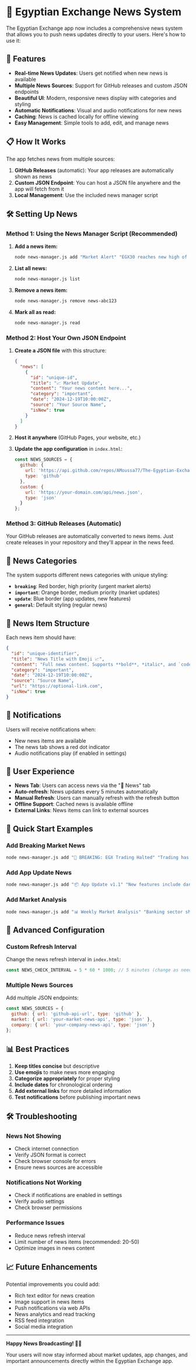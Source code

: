 # 📰 Egyptian Exchange News System

The Egyptian Exchange app now includes a comprehensive news system that allows you to push news updates directly to your users. Here's how to use it:

## 🚀 Features

- **Real-time News Updates**: Users get notified when new news is available
- **Multiple News Sources**: Support for GitHub releases and custom JSON endpoints
- **Beautiful UI**: Modern, responsive news display with categories and styling
- **Automatic Notifications**: Visual and audio notifications for new news
- **Caching**: News is cached locally for offline viewing
- **Easy Management**: Simple tools to add, edit, and manage news

## 📋 How It Works

The app fetches news from multiple sources:

1. **GitHub Releases** (automatic): Your app releases are automatically shown as news
2. **Custom JSON Endpoint**: You can host a JSON file anywhere and the app will fetch from it
3. **Local Management**: Use the included news manager script

## 🛠️ Setting Up News

### Method 1: Using the News Manager Script (Recommended)

1. **Add a news item:**
   ```bash
   node news-manager.js add "Market Alert" "EGX30 reaches new high of 18,500 points" "important"
   ```

2. **List all news:**
   ```bash
   node news-manager.js list
   ```

3. **Remove a news item:**
   ```bash
   node news-manager.js remove news-abc123
   ```

4. **Mark all as read:**
   ```bash
   node news-manager.js read
   ```

### Method 2: Host Your Own JSON Endpoint

1. **Create a JSON file** with this structure:
   ```json
   {
     "news": [
       {
         "id": "unique-id",
         "title": "📈 Market Update",
         "content": "Your news content here...",
         "category": "important",
         "date": "2024-12-19T10:00:00Z",
         "source": "Your Source Name",
         "isNew": true
       }
     ]
   }
   ```

2. **Host it anywhere** (GitHub Pages, your website, etc.)

3. **Update the app configuration** in `index.html`:
   ```javascript
   const NEWS_SOURCES = {
     github: {
       url: 'https://api.github.com/repos/AMoussa77/The-Egyptian-Exchange/releases',
       type: 'github'
     },
     custom: {
       url: 'https://your-domain.com/api/news.json',
       type: 'json'
     }
   };
   ```

### Method 3: GitHub Releases (Automatic)

Your GitHub releases are automatically converted to news items. Just create releases in your repository and they'll appear in the news feed.

## 📝 News Categories

The system supports different news categories with unique styling:

- **`breaking`**: Red border, high priority (urgent market alerts)
- **`important`**: Orange border, medium priority (market updates)
- **`update`**: Blue border (app updates, new features)
- **`general`**: Default styling (regular news)

## 🎨 News Item Structure

Each news item should have:

```json
{
  "id": "unique-identifier",
  "title": "News Title with Emoji 📈",
  "content": "Full news content. Supports **bold**, *italic*, and `code` formatting.",
  "category": "important",
  "date": "2024-12-19T10:00:00Z",
  "source": "Source Name",
  "url": "https://optional-link.com",
  "isNew": true
}
```

## 🔔 Notifications

Users will receive notifications when:
- New news items are available
- The news tab shows a red dot indicator
- Audio notifications play (if enabled in settings)

## 📱 User Experience

- **News Tab**: Users can access news via the "📰 News" tab
- **Auto-refresh**: News updates every 5 minutes automatically
- **Manual Refresh**: Users can manually refresh with the refresh button
- **Offline Support**: Cached news is available offline
- **External Links**: News items can link to external sources

## 🚀 Quick Start Examples

### Add Breaking Market News
```bash
node news-manager.js add "🚨 BREAKING: EGX Trading Halted" "Trading has been temporarily suspended due to technical issues. Expected to resume at 2:00 PM." "breaking"
```

### Add App Update News
```bash
node news-manager.js add "📦 App Update v1.1" "New features include dark mode, improved performance, and bug fixes. Download from GitHub releases." "update"
```

### Add Market Analysis
```bash
node news-manager.js add "📊 Weekly Market Analysis" "Banking sector shows strong performance with 3.2% gains this week. Real estate and telecom also performing well." "general"
```

## 🔧 Advanced Configuration

### Custom Refresh Interval
Change the news refresh interval in `index.html`:
```javascript
const NEWS_CHECK_INTERVAL = 5 * 60 * 1000; // 5 minutes (change as needed)
```

### Multiple News Sources
Add multiple JSON endpoints:
```javascript
const NEWS_SOURCES = {
  github: { url: 'github-api-url', type: 'github' },
  market: { url: 'your-market-news-api', type: 'json' },
  company: { url: 'your-company-news-api', type: 'json' }
};
```

## 📊 Best Practices

1. **Keep titles concise** but descriptive
2. **Use emojis** to make news more engaging
3. **Categorize appropriately** for proper styling
4. **Include dates** for chronological ordering
5. **Add external links** for more detailed information
6. **Test notifications** before publishing important news

## 🛠️ Troubleshooting

### News Not Showing
- Check internet connection
- Verify JSON format is correct
- Check browser console for errors
- Ensure news sources are accessible

### Notifications Not Working
- Check if notifications are enabled in settings
- Verify audio settings
- Check browser permissions

### Performance Issues
- Reduce news refresh interval
- Limit number of news items (recommended: 20-50)
- Optimize images in news content

## 📈 Future Enhancements

Potential improvements you could add:
- Rich text editor for news creation
- Image support in news items
- Push notifications via web APIs
- News analytics and read tracking
- RSS feed integration
- Social media integration

---

**Happy News Broadcasting! 📰✨**

Your users will now stay informed about market updates, app changes, and important announcements directly within the Egyptian Exchange app.
